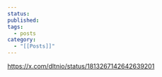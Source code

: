 ```yaml
---
status: 
published: 
tags:
  - posts
category:
  - "[[Posts]]"
---
```

https://x.com/dltnio/status/1813267142642639201

